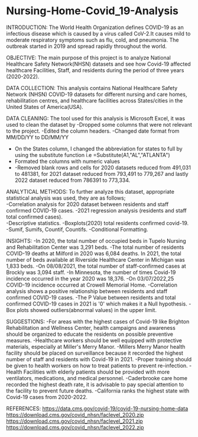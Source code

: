 # Nursing-Home-Covid_19-Analysis

INTRODUCTION: The World Health Organization defines COVID-19 as an infectious disease which is caused by a virus called CoV-2.It causes mild to moderate respiratory symptoms such as flu, cold, and pneumonia. The outbreak started in 2019 and spread rapidly throughout the world.

OBJECTIVE: The main purpose of this project is to analyze National Healthcare Safety Network(NHSN) datasets and see how Covid-19 affected healthcare Facilities, Staff, and residents during the period of three years (2020-2022).

DATA COLLECTION: This analysis contains National Healthcare Safety Network (NHSN) COVID-19 datasets for different nursing and care homes, rehabilitation centres, and healthcare facilities across States/cities in the United States of America(USA).

DATA CLEANING: The tool used for this analysis is Microsoft Excel, it was used to clean the dataset by                                                                                          -Dropped some columns that were not relevant to the project.                                                                                                                                   -Edited the column headers.                                                                                                                                                              -Changed date format from MM/DD/YY to DD/MM/YY                                                                                                                                        
-  On the States column, I changed the abbreviation for states to full by using the substitute function  i.e =Substitute(A1,"AL","ATLANTA")                                      
-  Formated the columns with numeric values
-  -Removed blank rows and cells for 2020 datasets reduced from 491,031 to 481381, for 2021 dataset reduced from 793,491 to 779,267 and lastly  2022 dataset reduced from 786391 to 773,334.    

ANALYTICAL METHODS: To further analyze this dataset, appropriate statistical analysis was used, they are as follows;                                                                           
-Correlation analysis for 2020 dataset between residents and staff confirmed COVID-19 cases. 
-2021 regression analysis (residents and staff total confirmed cases).    
-Descriptive statistics.
-Boxplots(2020) total residents confirmed covid-19.
-Sumif, Sumifs, Countif, Countifs.
-Conditional Formatting.

INSIGHTS:
-In 2020, the total number of occupied beds in Tupelo Nursing and Rehabilitation Center was 3,291 beds.
-The total number of residents COVID-19 deaths at Milford in 2020 was 6,084 deaths.
In 2021, the total number of beds available at Riverside Healthcare Center in Michigan was 1,833 beds.
-On 08/08/2021, the total number of staff-confirmed cases at Brockly was 3,094 staff.
-In Minnesota, the number of times Covid-19 incidence occurred in the year 2020 was 18,376.
-On 03/07/2022,25 COVID-19 incidence occurred at Crowell Memorial Home.
-Correlation analysis shows a positive relationship between residents and staff confirmed COVID-19 cases.
-The P Value between residents and total confirmed COVID-19 cases in 2021 is '0' which makes it a Null hypothesis.
-Box plots showed outliers(abnormal values) in the upper limit.


SUGGESTIONS: 
-For areas with the highest cases of Covid-19 like Brighton Rehabilitation and Wellness Center, health campaigns and awareness should be organized to educate the residents on possible preventive measures.
-Healthcare workers should be well equipped with protective materials, especially at Miller's Merry  Manor.
-Millers Merry Manor health facility should be placed on surveillance because it recorded the highest number of staff and residents with Covid-19 in 2021.
-Proper training should be given to health workers on how to treat patients to prevent re-infection.
-Health Facilities with elderly patients should be provided with more ventilators, medications, and medical personnel.
-Caderbrooke care home recorded the highest death rate, it is advisable to pay special attention to the facility to prevent future deaths.
-California ranks the highest state with Covid-19 cases from 2020-2022.





REFERENCES:
https://data.cms.gov/covid-19/covid-19-nursing-home-data
https://download.cms.gov/covid_nhsn/faclevel_2020.zip
https://download.cms.gov/covid_nhsn/faclevel_2021.zip
https://download.cms.gov/covid_nhsn/faclevel_2022.zip

